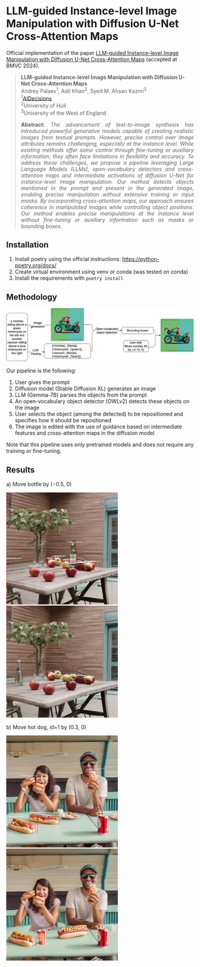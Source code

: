 # LLM-guided Instance-level Image Manipulation with Diffusion U-Net Cross-Attention Maps
Official implementation of the paper [LLM-guided Instance-level Image Manipulation with Diffusion U-Net Cross-Attention Maps](https://openreview.net/forum?id=kkaWj2UwN9) (accepted at BMVC 2024).

> **LLM-guided Instance-level Image Manipulation with Diffusion U-Net Cross-Attention Maps**<br>
> Andrey Palaev<sup>1</sup>, Adil Khan<sup>2</sup>, Syed M. Ahsan Kazmi<sup>3</sup><br>
> <sup>1</sup>[AIDecisions](https://aidecisions.ai)<br>
> <sup>2</sup>University of Hull<br>
> <sup>3</sup>University of the West of England<br>
>
> <p align="justify"><b>Abstract:</b> <i>The advancement of text-to-image synthesis has introduced powerful generative models capable of creating realistic images from textual prompts. However, precise control over image attributes remains challenging, especially at the instance level. While existing methods offer some control through fine-tuning or auxiliary information, they often face limitations in flexibility and accuracy. To address these challenges, we propose a pipeline leveraging Large Language Models (LLMs), open-vocabulary detectors and cross-attention maps and intermediate activations of diffusion U-Net for instance-level image manipulation. Our method detects objects mentioned in the prompt and present in the generated image, enabling precise manipulation without extensive training or input masks. By incorporating cross-attention maps, our approach ensures coherence in manipulated images while controlling object positions. Our method enables precise manipulations at the instance level without fine-tuning or auxiliary information such as masks or bounding boxes.</i></p>

## Installation
1. Install poetry using the official instructions: https://python-poetry.org/docs/
2. Create virtual environment using venv or conda (was tested on conda)
3. Install the requirements with ```poetry install```

## Methodology
![](figs/gai_pipeline.drawio.png)

Our pipeline is the following:
1. User gives the prompt
2. Diffusion model (Stable Diffusion XL) generates an image
3. LLM (Gemma-7B) parses the objects from the prompt
4. An open-vocabulary object detector (OWLv2) detects these objects on the image
5. User selects the object (among the detected) to be repositioned and specifies how it should be repositioned
6. The image is edited with the use of guidance based on intermediate features and cross-attention maps in the diffusion model

Note that this pipeline uses only pretrained models and does not require any training or fine-tuning.

## Results

a) Move bottle by (−0.5, 0)

<img src="figs/bottle_orig.jpg" width="300"/> <img src="figs/bottle_our.jpg" width="300"/> 

b) Move hot dog, id=1 by (0.3, 0)

<img src="figs/hot_dog_orig.jpg" width="300"/> <img src="figs/hot_dog_our.jpg" width="300"/> 